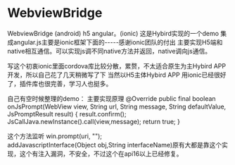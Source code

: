 # WebviewBridge
WebviewBridge (android)  h5 angular。(ionic)
这是Hybird实现的一个demo  集成angular.js主要是ionic框架下面的-----感谢ionic团队的付出
主要实现H5端和native相互通信。可以实现js调不同native方法并返回，native调向js通信。

写这个初衷ionic里面cordova库比较分散，累赘，不太适合原生为主Hybird APP开发，所以自己花了几天稍微写了下
当然以H5主体Hybird APP  用ionic已经很好了，插件库也很完善，学习人也挺多。


自己有空时候整理的demo：
主要实现原理
@Override
     public final boolean onJsPrompt(WebView view, String url, String message, String defaultValue, JsPromptResult result) {
       result.confirm();
       JsCallJava.newInstance().call(view,message);
       return true;
     }

这个方法监听  win.prompt(uri, "");  
addJavascriptInterface(Object obj,String interfaceName)原有大都是靠这个实现，这个有注入漏洞，不安全，不过这个在api16以上已经修复。

